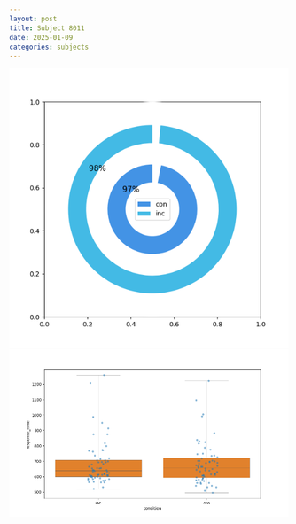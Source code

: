 ```yaml
---
layout: post
title: Subject 8011
date: 2025-01-09
categories: subjects
---
```


![](data/8011/run-29/8011_accuracy_by_condition.png)
![](data/8011/run-29/8011_rt.png)
